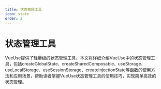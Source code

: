 ```yaml
---
title: 状态管理工具
icon: state
order: 2
---
```


# 状态管理工具

VueUse提供了轻量级的状态管理工具。本文将详细介绍VueUse中的状态管理工具，包括createGlobalState、createSharedComposable、useStorage、useLocalStorage、useSessionStorage、createInjectionState等函数的使用方法和应用场景，帮助读者掌握VueUse状态管理工具的使用技巧，实现简单高效的状态管理。
